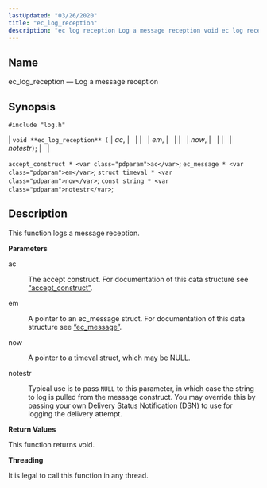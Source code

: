 ```yaml
---
lastUpdated: "03/26/2020"
title: "ec_log_reception"
description: "ec log reception Log a message reception void ec log reception ac em now notestr accept construct ac ec message em struct timeval now const string notestr This function logs a message reception ac The accept construct For documentation of this data structure see Section 68 2 accept construct em..."
---
```


<a name="apis.ec_log_reception"></a> 
## Name

ec_log_reception — Log a message reception

## Synopsis

`#include "log.h"`

| `void **ec_log_reception** (` | <var class="pdparam">ac</var>, |   |
|   | <var class="pdparam">em</var>, |   |
|   | <var class="pdparam">now</var>, |   |
|   | <var class="pdparam">notestr</var>`)`; |   |

`accept_construct * <var class="pdparam">ac</var>`;
`ec_message * <var class="pdparam">em</var>`;
`struct timeval * <var class="pdparam">now</var>`;
`const string * <var class="pdparam">notestr</var>`;<a name="idp54213360"></a> 
## Description

This function logs a message reception.

**<a name="idp54214576"></a> Parameters**

<dl class="variablelist">

<dt>ac</dt>

<dd>

The accept construct. For documentation of this data structure see [“accept_construct”](/momentum/3/3-api/structs-accept-construct).

</dd>

<dt>em</dt>

<dd>

A pointer to an ec_message struct. For documentation of this data structure see [“ec_message”](/momentum/3/3-api/structs-ec-message).

</dd>

<dt>now</dt>

<dd>

A pointer to a timeval struct, which may be NULL.

</dd>

<dt>notestr</dt>

<dd>

Typical use is to pass `NULL` to this parameter, in which case the string to log is pulled from the message construct. You may override this by passing your own Delivery Status Notification (DSN) to use for logging the delivery attempt.

</dd>

</dl>

**<a name="idp54224752"></a> Return Values**

This function returns void.

**<a name="idp54225664"></a> Threading**

It is legal to call this function in any thread.